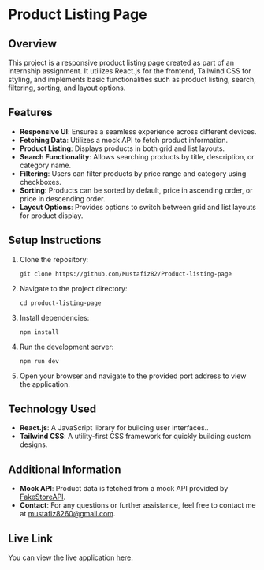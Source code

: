 # Product Listing Page

## Overview

This project is a responsive product listing page created as part of an internship assignment. It utilizes React.js for the frontend, Tailwind CSS for styling, and implements basic functionalities such as product listing, search, filtering, sorting, and layout options.

## Features

- **Responsive UI**: Ensures a seamless experience across different devices.
- **Fetching Data**: Utilizes a mock API to fetch product information.
- **Product Listing**: Displays products in both grid and list layouts.
- **Search Functionality**: Allows searching products by title, description, or category name.
- **Filtering**: Users can filter products by price range and category using checkboxes.
- **Sorting**: Products can be sorted by default, price in ascending order, or price in descending order.
- **Layout Options**: Provides options to switch between grid and list layouts for product display.

## Setup Instructions

1. Clone the repository:

    ```
    git clone https://github.com/Mustafiz82/Product-listing-page
    ```

2. Navigate to the project directory:

    ```
    cd product-listing-page
    ```

3. Install dependencies:

    ```
    npm install
    ```

4. Run the development server:

    ```
    npm run dev
    ```

5. Open your browser and navigate to the provided port address to view the application.



## Technology Used

- **React.js**:  A JavaScript library for building user interfaces..
- **Tailwind CSS**: A utility-first CSS framework for quickly building custom designs.


## Additional Information

- **Mock API**: Product data is fetched from a mock API provided by [FakeStoreAPI](https://fakestoreapi.com/).
- **Contact**: For any questions or further assistance, feel free to contact me at [mustafiz8260@gmail.com](mailto:mustafiz8260@gmail.com).

## Live Link

You can view the live application [here](https://product-listing-page-inky.vercel.app/).

